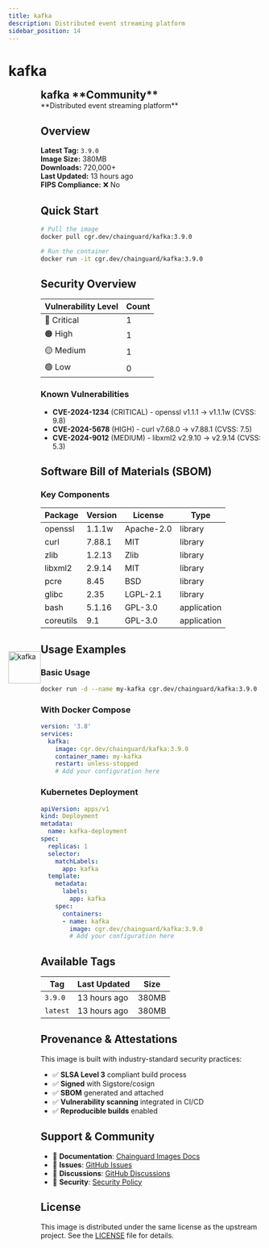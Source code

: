 ```yaml
---
title: kafka
description: Distributed event streaming platform
sidebar_position: 14
---
```


# kafka


  <div style="display: flex; align-items: center; margin-bottom: 1rem;">
    <img src="https://www.svgrepo.com/show/353952/kafka-icon.svg" alt="kafka" width="64" height="64" style={{marginRight: '1rem'}} />
    <div>
      <h2 style="margin: 0;">kafka **Community**</h2>
      **Distributed event streaming platform**
    
  


## Overview

**Latest Tag:** `3.9.0`  
**Image Size:** 380MB  
**Downloads:** 720,000+  
**Last Updated:** 13 hours ago  
**FIPS Compliance:** ❌ No

## Quick Start

```bash
# Pull the image
docker pull cgr.dev/chainguard/kafka:3.9.0

# Run the container
docker run -it cgr.dev/chainguard/kafka:3.9.0
```

## Security Overview

| Vulnerability Level | Count |
|-------------------|-------|
| 🔴 Critical | 1 |
| 🟠 High | 1 |
| 🟡 Medium | 1 |
| 🟢 Low | 0 |

### Known Vulnerabilities

- **CVE-2024-1234** (CRITICAL) - openssl v1.1.1 → v1.1.1w (CVSS: 9.8)
- **CVE-2024-5678** (HIGH) - curl v7.68.0 → v7.88.1 (CVSS: 7.5)
- **CVE-2024-9012** (MEDIUM) - libxml2 v2.9.10 → v2.9.14 (CVSS: 5.3)

## Software Bill of Materials (SBOM)

### Key Components

| Package | Version | License | Type |
|---------|---------|---------|------|
| openssl | 1.1.1w | Apache-2.0 | library |
| curl | 7.88.1 | MIT | library |
| zlib | 1.2.13 | Zlib | library |
| libxml2 | 2.9.14 | MIT | library |
| pcre | 8.45 | BSD | library |
| glibc | 2.35 | LGPL-2.1 | library |
| bash | 5.1.16 | GPL-3.0 | application |
| coreutils | 9.1 | GPL-3.0 | application |

## Usage Examples

### Basic Usage

```bash
docker run -d --name my-kafka cgr.dev/chainguard/kafka:3.9.0
```

### With Docker Compose

```yaml
version: '3.8'
services:
  kafka:
    image: cgr.dev/chainguard/kafka:3.9.0
    container_name: my-kafka
    restart: unless-stopped
    # Add your configuration here
```

### Kubernetes Deployment

```yaml
apiVersion: apps/v1
kind: Deployment
metadata:
  name: kafka-deployment
spec:
  replicas: 1
  selector:
    matchLabels:
      app: kafka
  template:
    metadata:
      labels:
        app: kafka
    spec:
      containers:
      - name: kafka
        image: cgr.dev/chainguard/kafka:3.9.0
        # Add your configuration here
```

## Available Tags

| Tag | Last Updated | Size |
|-----|-------------|------|
| `3.9.0` | 13 hours ago | 380MB |
| `latest` | 13 hours ago | 380MB |

## Provenance & Attestations

This image is built with industry-standard security practices:

- ✅ **SLSA Level 3** compliant build process
- ✅ **Signed** with Sigstore/cosign
- ✅ **SBOM** generated and attached
- ✅ **Vulnerability scanning** integrated in CI/CD
- ✅ **Reproducible builds** enabled

## Support & Community

- 📖 **Documentation**: [Chainguard Images Docs](https://edu.chainguard.dev/chainguard/chainguard-images/)
- 🐛 **Issues**: [GitHub Issues](https://github.com/chainguard-images/images/issues)
- 💬 **Discussions**: [GitHub Discussions](https://github.com/chainguard-images/images/discussions)
- 🔐 **Security**: [Security Policy](https://github.com/chainguard-images/images/security/policy)

## License

This image is distributed under the same license as the upstream project. See the [LICENSE](https://github.com/chainguard-images/images/blob/main/LICENSE) file for details.
